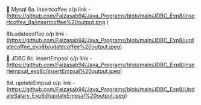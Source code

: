 📂 Mysql 8a. insertcoffee o/p link - (https://github.com/Faizasab94/Java_Programs/blob/main/JDBC_Exp8/Insertcoffee_8a/insertcoffee%20output.png )

8b.udatecoffee o/p link - (https://github.com/Faizasab94/Java_Programs/blob/main/JDBC_Exp8/updatecoffee_exp8b/udatecoffee%20output.jpeg)

📂 JDBC 8c. insertEmpsal o/p link - (https://github.com/Faizasab94/Java_Programs/blob/main/JDBC_Exp8/insertempsal_exp8c/insertEmpsal%20output.jpeg)

8d. updateEmpsal o/p link - (https://github.com/Faizasab94/Java_Programs/blob/main/JDBC_Exp8/UpdateSalary_Exp8d/updateEmpsal%20output.jpeg)
